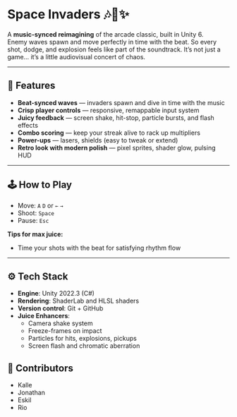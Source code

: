 # Space Invaders 🎶👾✨

A **music-synced reimagining** of the arcade classic, built in Unity 6.  
Enemy waves spawn and move perfectly in time with the beat.
So every shot, dodge, and explosion feels like part of the soundtrack. 
It’s not just a game… it’s a little audiovisual concert of chaos.

---

## 🚀 Features

- **Beat-synced waves** — invaders spawn and dive in time with the music  
- **Crisp player controls** — responsive, remappable input system  
- **Juicy feedback** — screen shake, hit-stop, particle bursts, and flash effects  
- **Combo scoring** — keep your streak alive to rack up multipliers  
- **Power-ups** — lasers, shields (easy to tweak or extend)  
- **Retro look with modern polish** — pixel sprites, shader glow, pulsing HUD  

---

## 🕹️ How to Play

- Move: `A` `D` or `←` `→`  
- Shoot: `Space`  
- Pause: `Esc`

**Tips for max juice:**
- Time your shots with the beat for satisfying rhythm flow

---

## ⚙️ Tech Stack

- **Engine**: Unity 2022.3 (C#)  
- **Rendering**: ShaderLab and HLSL shaders  
- **Version control**: Git + GitHub
- **Juice Enhancers**:  
  - Camera shake system  
  - Freeze-frames on impact  
  - Particles for hits, explosions, pickups  
  - Screen flash and chromatic aberration  

## 👥 Contributors

- Kalle  
- Jonathan  
- Eskil  
- Rio  
